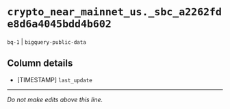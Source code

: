 # `crypto_near_mainnet_us._sbc_a2262fde8d6a4045bdd4b602`
`bq-1` | `bigquery-public-data`

## Column details
* [TIMESTAMP] `last_update`

-------------------------------------------------------------------------------
*Do not make edits above this line.*

